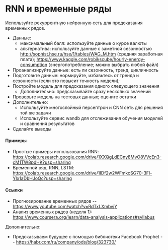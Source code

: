 # RNN и временные ряды

Используйте рекуррентную нейронную сеть для предсказания временных рядов.
  - Данные:
    - максимальный балл: используйте данные о курсе валюты
    - альтернатива: используйте данные с заметной сезонностью http://sophist.hse.ru/hse/1/tables/WAG_M.htm (средняя заработная плата); https://www.kaggle.com/robikscube/hourly-energy-consumption (энергопотребление; можно выбрать любой файл)
  - Проанализируйте данные: есть ли сезонность, тренд, цикличность
  - Подготовьте данные: нормируйте, избавьтесь от тренда и сезонности (если это повысит точность модели);
  - Постройте модель для предсказания одного следующего значения
    - Дополнительно: предсказывайте сразу несколько значений
  - Проверьте модель на тестовых данных; оцените остатки
  - Дополнительно:
    - Используйте многослойный персептрон и CNN сеть для решения той же задачи
    - Используйте сервис wandb для отслеживания обучения моделей и сравнения результатов
  - Сделайте выводы

#### Примеры
- Простые примеры использования RNN: https://colab.research.google.com/drive/1XXQgLdECny8MvO8VVcEn3-cM1TW8pdHK?usp=sharing
- Временной ряд, RNN, LSTM: https://colab.research.google.com/drive/1IDf2w2WFmkcSG70-3Fl-Ylx1aDbHJoQc?usp=sharing


#### Ссылки
- Прогнозирование временных рядов -- https://www.youtube.com/watch?v=RdTxLXmbvjY
- Анализ временных рядов (неделя 1): https://www.coursera.org/learn/data-analysis-applications#syllabus


Дополнительно:
- Предсказываем будущее с помощью библиотеки Facebook Prophet -- https://habr.com/ru/company/ods/blog/323730/
